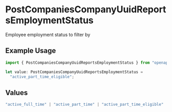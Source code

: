# PostCompaniesCompanyUuidReportsEmploymentStatus

Employee employment status to filter by

## Example Usage

```typescript
import { PostCompaniesCompanyUuidReportsEmploymentStatus } from "openapi/models/operations";

let value: PostCompaniesCompanyUuidReportsEmploymentStatus =
  "active_part_time_eligible";
```

## Values

```typescript
"active_full_time" | "active_part_time" | "active_part_time_eligible" | "active_variable" | "active_seasonal" | "active" | "dismissed"
```